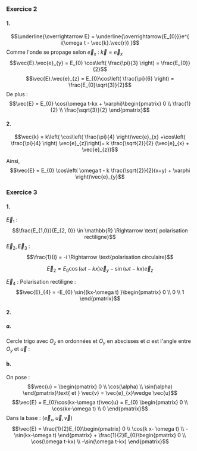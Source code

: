 ### Exercice 2
#### 1.
$$\underline{\overrightarrow E} = \underline{\overrightarrow{E_{0}}}e^{ i(\omega t - \vec{k}.\vec{r}) }$$
Comme l'onde se propage selon $\vec{e}_{x}$ : $\vec{k} = \vec{e}_{x}$
$$\vec{E}.\vec{e}_{y} = E_{0} \cos\left( \frac{\pi}{3} \right) = \frac{E_{0}}{2}$$
$$\vec{E}.\vec{e}_{z} = E_{0}\cos\left( \frac{\pi}{6} \right) = \frac{E_{0}\sqrt{3}}{2}$$
De plus : 
$$\vec{E} = E_{0} \cos(\omega t-kx + \varphi)\begin{pmatrix}
0 \\
\frac{1}{2} \\
\frac{\sqrt{3}}{2}
\end{pmatrix}$$

#### 2.
$$\vec{k} = k\left( \cos\left( \frac{\pi}{4} \right)\vec{e}_{x} +\cos\left( \frac{\pi}{4} \right) \vec{e}_{z}\right)= k \frac{\sqrt{2}}{2} (\vec{e}_{x} + \vec{e}_{z})$$

Ainsi,
$$\vec{E} = E_{0} \cos\left( \omega t - k \frac{\sqrt{2}}{2}(x+y) + \varphi \right)\vec{e}_{y}$$

### Exercice 3
#### 1.
$\vec{E}_{1}$ : 
$$\frac{E_{1,0}}{E_{2, 0}}  \in \mathbb{R} \Rightarrow \text{ polarisation rectiligne}$$
$\vec{E}_{2}, \vec{E}_{3}$ : 
$$\frac{1}{i} = -i \Rightarrow \text{polarisation circulaire}$$

$$\vec{E}_{2} = E_{0} \cos(\omega t-kx)\vec{e}_{y} - \sin(\omega t-kx)\vec{e}_{z}$$


$\vec{E}_{4}$ : 
Polarisation rectiligne : 
$$\vec{E}_{4} = -E_{0} \sin{(kx-\omega t) }\begin{pmatrix}
0 \\
0 \\
1
\end{pmatrix}$$

#### 2.
##### a.
Cercle trigo avec $O_{z}$ en ordonnées et $O_{y}$ en abscisses et $\alpha$ est l'angle entre $O_{y}$ et $\vec{u}$ : 

#### b.
On pose : 
$$\vec{u} = \begin{pmatrix}
0 \\
\cos(\alpha) \\
\sin(\alpha)
\end{pmatrix}\text{ et } \vec{v} = \vec{e}_{x}\wedge \vec{u}$$
$$\vec{E} = E_{0}\cos(kx-\omega t)\vec{u} = E_{0} \begin{pmatrix}
0 \\
\cos(kx-\omega t) \\
0
\end{pmatrix}$$
Dans la base : $(\vec{e}_{x}, \vec{u}, \vec{v})$
$$\vec{E} = \frac{1}{2}E_{0}\begin{pmatrix}
0 \\
\cos(k x- \omega t) \\
-\sin(kx-\omega t)
\end{pmatrix} + \frac{1}{2}E_{0}\begin{pmatrix}
0 \\
\cos(\omega t-kx) \\
-\sin(\omega t-kx)
\end{pmatrix}$$




